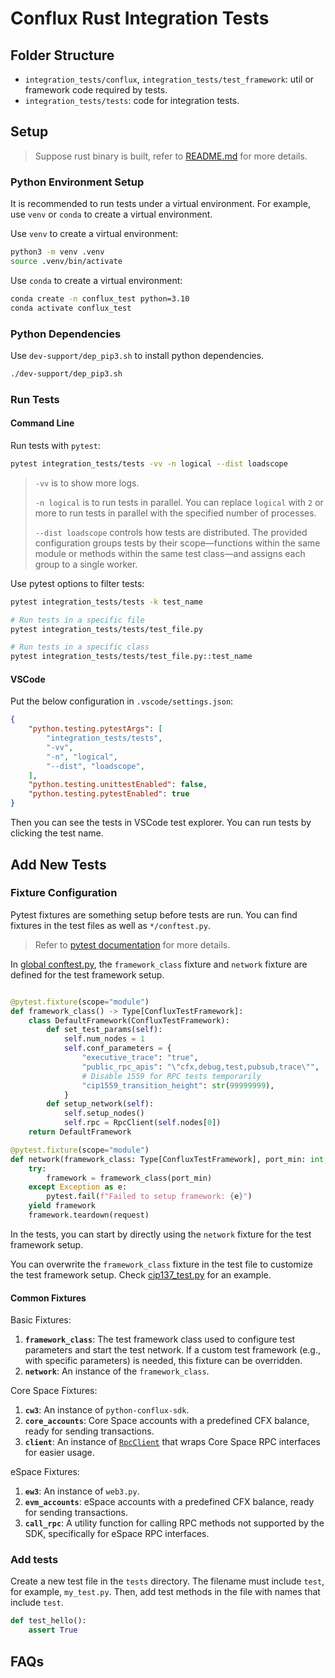 # Conflux Rust Integration Tests

## Folder Structure

- `integration_tests/conflux`, `integration_tests/test_framework`: util or framework code required by tests.
- `integration_tests/tests`: code for integration tests.

## Setup

> Suppose rust binary is built, refer to [README.md](../README.md) for more details.

### Python Environment Setup

It is recommended to run tests under a virtual environment. For example, use `venv` or `conda` to create a virtual environment.

Use `venv` to create a virtual environment:

```bash
python3 -m venv .venv
source .venv/bin/activate
```

Use `conda` to create a virtual environment:

```bash
conda create -n conflux_test python=3.10
conda activate conflux_test
```

### Python Dependencies

Use `dev-support/dep_pip3.sh` to install python dependencies.

```bash
./dev-support/dep_pip3.sh
```

### Run Tests

#### Command Line

Run tests with `pytest`:

```bash
pytest integration_tests/tests -vv -n logical --dist loadscope
```

> `-vv` is to show more logs.
> 
> `-n logical` is to run tests in parallel. You can replace `logical` with `2` or more to run tests in parallel with the specified number of processes.
> 
> `--dist loadscope` controls how tests are distributed. The provided configuration groups tests by their scope—functions within the same module or methods within the same test class—and assigns each group to a single worker.

Use pytest options to filter tests:

```bash
pytest integration_tests/tests -k test_name

# Run tests in a specific file
pytest integration_tests/tests/test_file.py

# Run tests in a specific class
pytest integration_tests/tests/test_file.py::test_name
```

#### VSCode

Put the below configuration in `.vscode/settings.json`:

```json
{
    "python.testing.pytestArgs": [
        "integration_tests/tests",
        "-vv",
        "-n", "logical",
        "--dist", "loadscope",
    ],
    "python.testing.unittestEnabled": false,
    "python.testing.pytestEnabled": true
}
```

Then you can see the tests in VSCode test explorer. You can run tests by clicking the test name.

## Add New Tests

### Fixture Configuration

Pytest fixtures are something setup before tests are run. You can find fixtures in the test files as well as `*/conftest.py`. 

> Refer to [pytest documentation](https://docs.pytest.org/en/latest/how-to/fixtures.html) for more details.

In [global conftest.py](./tests/conftest.py), the `framework_class` fixture and `network` fixture are defined for the test framework setup.

```python

@pytest.fixture(scope="module")
def framework_class() -> Type[ConfluxTestFramework]:
    class DefaultFramework(ConfluxTestFramework):
        def set_test_params(self):
            self.num_nodes = 1
            self.conf_parameters = {
                "executive_trace": "true",
                "public_rpc_apis": "\"cfx,debug,test,pubsub,trace\"",
                # Disable 1559 for RPC tests temporarily
                "cip1559_transition_height": str(99999999),
            }
        def setup_network(self):
            self.setup_nodes()
            self.rpc = RpcClient(self.nodes[0])
    return DefaultFramework

@pytest.fixture(scope="module")
def network(framework_class: Type[ConfluxTestFramework], port_min: int, request: pytest.FixtureRequest):
    try:
        framework = framework_class(port_min)
    except Exception as e:
        pytest.fail(f"Failed to setup framework: {e}")
    yield framework
    framework.teardown(request)
```

In the tests, you can start by directly using the `network` fixture for the test framework setup.

You can overwrite the `framework_class` fixture in the test file to customize the test framework setup. Check [cip137_test.py](./tests/cip137_test.py) for an example.

#### Common Fixtures

Basic Fixtures:

1. **`framework_class`**: The test framework class used to configure test parameters and start the test network. If a custom test framework (e.g., with specific parameters) is needed, this fixture can be overridden.  
2. **`network`**: An instance of the `framework_class`.

Core Space Fixtures:

1. **`cw3`**: An instance of `python-conflux-sdk`.  
2. **`core_accounts`**: Core Space accounts with a predefined CFX balance, ready for sending transactions.  
3. **`client`**: An instance of [`RpcClient`](./conflux/rpc.py) that wraps Core Space RPC interfaces for easier usage.

eSpace Fixtures:

1. **`ew3`**: An instance of `web3.py`.  
2. **`evm_accounts`**: eSpace accounts with a predefined CFX balance, ready for sending transactions.  
3. **`call_rpc`**: A utility function for calling RPC methods not supported by the SDK, specifically for eSpace RPC interfaces.

### Add tests

Create a new test file in the `tests` directory. The filename must include `test`, for example, `my_test.py`. Then, add test methods in the file with names that include `test`.

```python
def test_hello():
    assert True
```

## FAQs
